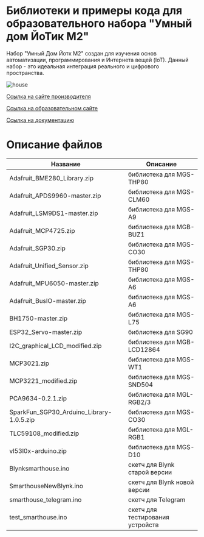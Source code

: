 # Библиотеки и примеры кода для образовательного набора "Умный дом ЙоТик М2"

Набор "Умный Дом Йотк М2" создан для  изучения основ автоматизации, программирования и Интернета вещей (IоТ).
Данный набор - это идеальная интеграция реального и цифрового пространства.

![house](https://mgbot.ru/upload/iblock/063/0y71x5waci0mfg3o6105vq6jzi18v1qy.jpg)

[Ссылка на сайте производителя](https://mgbot.ru/catalog/obrazovatelnye_nabory_iot/umnyy_dom_yotik_m2/)

[Ссылка на образовательном сайте](https://мгбот.рф/podrobno#smarthome)

[Ссылка на документацию](https://books.mgbot.ru/doc/house.zip)

# Описание файлов

| Название    | Описание |
| ----------- | -----------|
|Adafruit_BME280_Library.zip | библиотека для  MGS-THP80|
|  Adafruit_APDS9960-master.zip     | библиотека для MGS-CLM60 |
|  Adafruit_LSM9DS1-master.zip     | библиотека для MGS-A9 |
| Adafruit_MCP4725.zip | библиотека для MGB-BUZ1 |
| Adafruit_SGP30.zip  | библиотека для MGS-CO30 |
|Adafruit_Unified_Sensor.zip | библиотека для MGS-THP80 |
|  Adafruit_MPU6050-master.zip     | библиотека для MGS-A6 |
|  Adafruit_BusIO-master.zip    | библиотека для MGS-A6 |
|BH1750-master.zip   |библиотека для MGS-L75|
| ESP32_Servo-master.zip | библиотека для SG90|
| I2C_graphical_LCD_modified.zip   |библиотека для MGB-LCD12864|
| MCP3021.zip    |библиотека для MGS-WT1|
| MCP3221_modified.zip|библиотека для MGS-SND504|
| PCA9634-0.2.1.zip   | библиотека для MGL-RGB2/3|
| SparkFun_SGP30_Arduino_Library-1.0.5.zip  |библиотека для MGS-CO30|
| TLC59108_modified.zip   |библиотека для MGL-RGB1|
| vl53l0x-arduino.zip   |библиотека для MGS-D10|
| Blynksmarthouse.ino | скетч для Blynk старой версии|
| SmarthouseNewBlynk.ino   |скетч для Blynk новой версии| 
| smarthouse_telegram.ino  |скетч для Telegram| 
|test_smarthouse.ino |скетч для тестирования устройств| 
